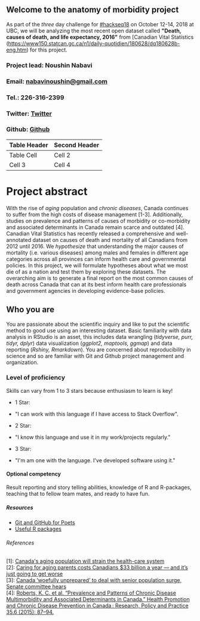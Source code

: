 ## Welcome to the anatomy of morbidity project
As part of the _three_ day challenge for [#hackseq18](https://www.hackseq.com/) on October 12-14, 2018 at UBC, we will be analyzing the most recent open dataset called **"Death, causes of death, and life expectancy, 2016"** from [Canadian Vital Statistics (https://www150.statcan.gc.ca/n1/daily-quotidien/180628/dq180628b-eng.htm) for this project.


### Project lead: Noushin Nabavi  
### Email: nabavinoushin@gmail.com  
### Tel.: 226-316-2399     
### Twitter: [Twitter](https://twitter.com/nabavinoushin)   
### Github: [Github](https://github.com/NoushinN)  

Table Header | Second Header
------------- | -------------
Table Cell | Cell 2
Cell 3 | Cell 4 


# Project abstract
With the rise of _aging_ population and _chronic diseases_, Canada continues to suffer from the high costs of disease management [1-3]. Additionally, studies on prevalence and patterns of causes of morbidity or co-morbidity and associated determinants in Canada remain scarce and outdated [4].  Canadian Vital Statistics has recently released a comprehensive and well-annotated dataset on causes of death and mortality of all Canadians from 2012 until 2016. We _hypothesize_ that understanding the major causes of mortality (i.e. various diseases) among males and females in different age categories across all provinces can inform health care and governmental policies. In this project, we will formulate hypotheses about what we most die of as a nation and test them by exploring these datasets. The overarching aim is to generate a final report on the most common causes of death across Canada that can at its best inform health care professionals and government agencies in developing evidence-base policies.

## Who you are
You are passionate about the scientific inquiry and like to put the scientific method to good use using an interesting dataset. Basic familiarity with data analysis in RStudio is an asset, this includes data wrangling (_tidyverse, purr, tidyr, dplyr_) data visualization (_ggplot2, maptools, ggmap_) and data reporting (_Rshiny, Rmarkdown_). You are concerned about reproducibility in science and so are familiar with Git and Github project management and organization.  

### Level of proficiency
Skills can vary from 1 to 3 stars because enthusiasm to learn is key!
* 1 Star: 
+ "I can work with this language if I have access to Stack Overflow".
* 2 Star: 
+ "I know this language and use it in my work/projects regularly."
* 3 Star: 
+ "I'm am one with the language. I've developed software using it."

#### Optional competency
Result reporting and story telling abilities, knowledge of R and R-packages, teaching that to fellow team mates, and ready to have fun.


##### Resources
* [Git and GitHub for Poets](https://www.youtube.com/watch?v=BCQHnlnPusY&list=PLRqwX-V7Uu6ZF9C0YMKuns9sLDzK6zoiV)  
* [Useful R packages](https://support.rstudio.com/hc/en-us/articles/201057987-Quick-list-of-useful-R-packages)    

###### References  
[1]: [Canada's aging population will strain the health-care system](https://www.theglobeandmail.com/opinion/editorials/canadas-aging-population-will-strain-the-health-care-system/article543638/)  
[2]: [Caring for aging parents costs Canadians $33 billion a year — and it’s just going to get worse](https://business.financialpost.com/personal-finance/retirement/caring-for-aging-parents-costs-canadians-33-billion-a-year-and-its-just-going-to-get-worse)  
[3]: [Canada ‘woefully unprepared’ to deal with senior population surge, Senate committee hears](https://globalnews.ca/news/3489880/aging-senior-population-canada-cost-caring-prepared/)  
[4]: [Roberts, K. C. et al. “Prevalence and Patterns of Chronic Disease Multimorbidity and Associated Determinants in Canada.” Health Promotion and Chronic Disease Prevention in Canada : Research, Policy and Practice 35.6 (2015): 87–94.](https://www.ncbi.nlm.nih.gov/pmc/articles/PMC4910465/)  
